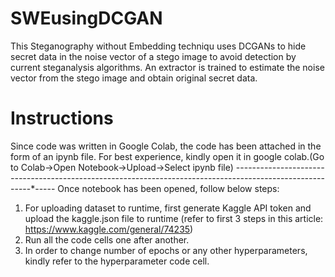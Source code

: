 # SWEusingDCGAN
This Steganography without Embedding techniqu uses DCGANs to hide secret data in the noise vector of a stego image to avoid detection by current steganalysis algorithms. An extractor is trained to estimate the noise vector from the stego image and obtain original secret data.

# Instructions
Since code was written in Google Colab, the code has been attached in the form of an ipynb file. 
For best experience, kindly open it in google colab.(Go to Colab->Open Notebook->Upload->Select ipynb file)
-------*-------*-------*-------*-------*-------*-------*-------*-------*-------*-------*-------*-------*-------*-------*-----
Once notebook has been opened, follow below steps:
1. For uploading dataset to runtime, first generate Kaggle API token and upload the kaggle.json file to runtime
   (refer to first 3 steps in this article: https://www.kaggle.com/general/74235)
2. Run all the code cells one after another.
3. In order to change number of epochs or any other hyperparameters, kindly refer to the hyperparameter code cell.

